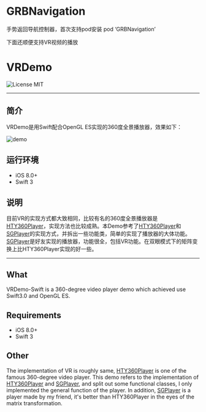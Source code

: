 # GRBNavigation
手势返回导航控制器，首次支持pod安装 pod ‘GRBNavigation’

下面还顺便支持VR视频的播放
# VRDemo
![License MIT](https://go-shields.herokuapp.com/license-MIT-blue.png)
***
## 简介
VRDemo是用Swift配合OpenGL ES实现的360度全景播放器，效果如下：


![demo](https://github.com/Huanhoo/VRDemo-Swift/blob/master/demo.gif)

## 运行环境
- iOS 8.0+
- Swift 3

## 说明
目前VR的实现方式都大致相同，比较有名的360度全景播放器是[HTY360Player](https://github.com/hanton/HTY360Player)，实现方法也比较成熟。本Demo参考了[HTY360Player](https://github.com/hanton/HTY360Player)和[SGPlayer](https://github.com/libobjc/SGPlayer)的实现方式，并拆出一些功能类，简单的实现了播放器的大体功能。[SGPlayer](https://github.com/libobjc/SGPlayer)是好友实现的播放器，功能很全，包括VR功能。在双眼模式下的矩阵变换上比HTY360Player实现的好一些。

***

## What
VRDemo-Swift is a 360-degree video player demo which achieved use Swift3.0 and OpenGL ES.

## Requirements
- iOS 8.0+
- Swift 3

## Other

The implementation of VR is roughly same, [HTY360Player](https://github.com/hanton/HTY360Player) is one of the famous 360-degree video player. This demo refers to the implementation of [HTY360Player](https://github.com/hanton/HTY360Player) and [SGPlayer](https://github.com/libobjc/SGPlayer), and split out some functional classes, I only implemented the general function of the player. In addition,  [SGPlayer](https://github.com/libobjc/SGPlayer) is a player made by my friend, it's better than HTY360Player in the eyes of the matrix transformation.
